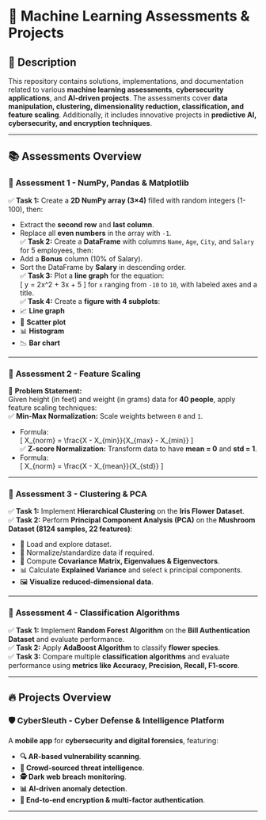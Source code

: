 # 🚀 **Machine Learning Assessments & Projects**  

## 📝 **Description**  
This repository contains solutions, implementations, and documentation related to various **machine learning assessments**, **cybersecurity applications**, and **AI-driven projects**. The assessments cover **data manipulation, clustering, dimensionality reduction, classification, and feature scaling**. Additionally, it includes innovative projects in **predictive AI, cybersecurity, and encryption techniques**.  

---

## 📚 **Assessments Overview**  

### 🧮 **Assessment 1 - NumPy, Pandas & Matplotlib**  
✅ **Task 1:** Create a **2D NumPy array (3×4)** filled with random integers (1-100), then:  
   - Extract the **second row** and **last column**.  
   - Replace all **even numbers** in the array with `-1`.  
✅ **Task 2:** Create a **DataFrame** with columns `Name`, `Age`, `City`, and `Salary` for 5 employees, then:  
   - Add a **Bonus** column (10% of Salary).  
   - Sort the DataFrame by **Salary** in descending order.  
✅ **Task 3:** Plot a **line graph** for the equation:  
   \[
   y = 2x^2 + 3x + 5
   \]
   for `x` ranging from `-10` to `10`, with labeled axes and a title.  
✅ **Task 4:** Create a **figure with 4 subplots**:  
   - 📈 **Line graph**  
   - 🎯 **Scatter plot**  
   - 📊 **Histogram**  
   - 📉 **Bar chart**  

---

### 📏 **Assessment 2 - Feature Scaling**  
📝 **Problem Statement:**  
Given height (in feet) and weight (in grams) data for **40 people**, apply feature scaling techniques:  
✅ **Min-Max Normalization:** Scale weights between `0` and `1`.  
   - Formula:  
     \[
     X_{norm} = \frac{X - X_{min}}{X_{max} - X_{min}}
     \]  
✅ **Z-score Normalization:** Transform data to have **mean = 0** and **std = 1**.  
   - Formula:  
     \[
     X_{norm} = \frac{X - X_{mean}}{X_{std}}
     \]  

---

### 🌿 **Assessment 3 - Clustering & PCA**  
✅ **Task 1:** Implement **Hierarchical Clustering** on the **Iris Flower Dataset**.  
✅ **Task 2:** Perform **Principal Component Analysis (PCA)** on the **Mushroom Dataset (8124 samples, 22 features)**:  
   - 📂 Load and explore dataset.  
   - 📏 Normalize/standardize data if required.  
   - 🔢 Compute **Covariance Matrix, Eigenvalues & Eigenvectors**.  
   - 📊 Calculate **Explained Variance** and select `k` principal components.  
   - 🖼️ **Visualize reduced-dimensional data**.  

---

### 🌳 **Assessment 4 - Classification Algorithms**  
✅ **Task 1:** Implement **Random Forest Algorithm** on the **Bill Authentication Dataset** and evaluate performance.  
✅ **Task 2:** Apply **AdaBoost Algorithm** to classify **flower species**.  
✅ **Task 3:** Compare multiple **classification algorithms** and evaluate performance using **metrics like Accuracy, Precision, Recall, F1-score**.  

---

## 🔥 **Projects Overview**  

### 🛡️ **CyberSleuth - Cyber Defense & Intelligence Platform**  
A **mobile app** for **cybersecurity and digital forensics**, featuring:  
- **🔍 AR-based vulnerability scanning**.  
- **🤝 Crowd-sourced threat intelligence**.  
- **🕵️ Dark web breach monitoring**.  
- **📊 AI-driven anomaly detection**.  
- **🔐 End-to-end encryption & multi-factor authentication**.  

---

 
